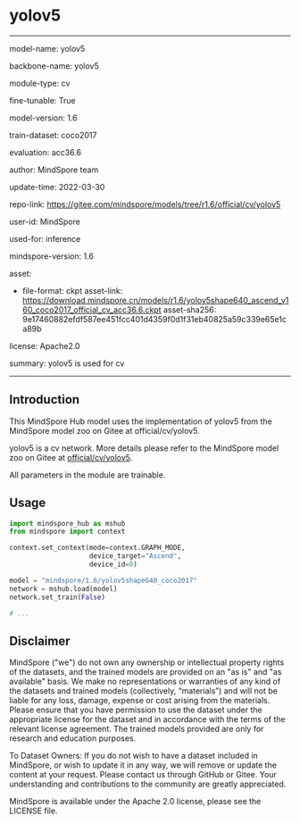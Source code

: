 # yolov5

---

model-name: yolov5

backbone-name: yolov5

module-type: cv

fine-tunable: True

model-version: 1.6

train-dataset: coco2017

evaluation: acc36.6

author: MindSpore team

update-time: 2022-03-30

repo-link: <https://gitee.com/mindspore/models/tree/r1.6/official/cv/yolov5>

user-id: MindSpore

used-for: inference

mindspore-version: 1.6

asset:

-
    file-format: ckpt
    asset-link: <https://download.mindspore.cn/models/r1.6/yolov5shape640_ascend_v160_coco2017_official_cv_acc36.6.ckpt>
    asset-sha256: 9e17460882efdf587ee451fcc401d4359f0d1f31eb40825a59c339e65e1ca89b

license: Apache2.0

summary: yolov5 is used for cv

---

## Introduction

This MindSpore Hub model uses the implementation of yolov5 from the MindSpore model zoo on Gitee at official/cv/yolov5.

yolov5 is a cv network. More details please refer to the MindSpore model zoo on Gitee at [official/cv/yolov5](https://gitee.com/mindspore/models/blob/r1.6/official/cv/yolov5/README.md).

All parameters in the module are trainable.

## Usage

```python
import mindspore_hub as mshub
from mindspore import context

context.set_context(mode=context.GRAPH_MODE,
                    device_target="Ascend",
                    device_id=0)

model = "mindspore/1.6/yolov5shape640_coco2017"
network = mshub.load(model)
network.set_train(False)

# ...
```

## Disclaimer

MindSpore ("we") do not own any ownership or intellectual property rights of the datasets, and the trained models are provided on an "as is" and "as available" basis. We make no representations or warranties of any kind of the datasets and trained models (collectively, “materials”) and will not be liable for any loss, damage, expense or cost arising from the materials. Please ensure that you have permission to use the dataset under the appropriate license for the dataset and in accordance with the terms of the relevant license agreement. The trained models provided are only for research and education purposes.

To Dataset Owners: If you do not wish to have a dataset included in MindSpore, or wish to update it in any way, we will remove or update the content at your request. Please contact us through GitHub or Gitee. Your understanding and contributions to the community are greatly appreciated.

MindSpore is available under the Apache 2.0 license, please see the LICENSE file.
